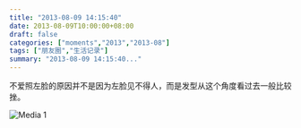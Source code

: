 ```yaml
---
title: "2013-08-09 14:15:40"
date: 2013-08-09T10:00:00+08:00
draft: false
categories: ["moments","2013","2013-08"]
tags: ["朋友圈","生活记录"]
summary: "2013-08-09 14:15:40..."
---
```


不爱照左脸的原因并不是因为左脸见不得人，而是发型从这个角度看过去一般比较挫。

![Media 1](/Moments/photos/2013-08-09/201308091415400.jpg)

